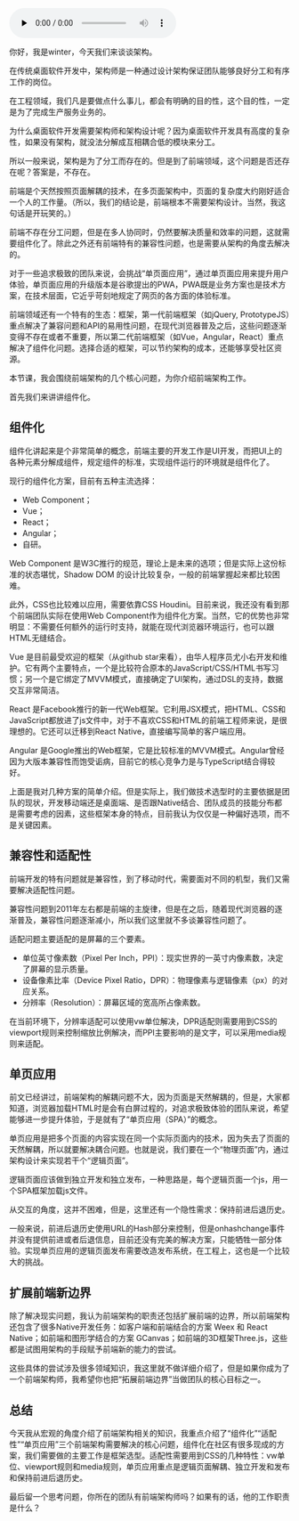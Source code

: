 <audio id="audio" title="前端架构：前端架构有哪些核心问题？" controls="" preload="none"><source id="mp3" src="https://static001.geekbang.org/resource/audio/fd/02/fd0e444fd93f90025dc9a19886b25202.mp3"></audio>

你好，我是winter，今天我们来谈谈架构。

在传统桌面软件开发中，架构师是一种通过设计架构保证团队能够良好分工和有序工作的岗位。

在工程领域，我们凡是要做点什么事儿，都会有明确的目的性，这个目的性，一定是为了完成生产服务业务的。

为什么桌面软件开发需要架构师和架构设计呢？因为桌面软件开发具有高度的复杂性，如果没有架构，就没法分解成互相耦合低的模块来分工。

所以一般来说，架构是为了分工而存在的。但是到了前端领域，这个问题是否还存在呢？答案是，不存在。

前端是个天然按照页面解耦的技术，在多页面架构中，页面的复杂度大约刚好适合一个人的工作量。（所以，我们的结论是，前端根本不需要架构设计。当然，我这句话是开玩笑的。）

前端不存在分工问题，但是在多人协同时，仍然要解决质量和效率的问题，这就需要组件化了。除此之外还有前端特有的兼容性问题，也是需要从架构的角度去解决的。

对于一些追求极致的团队来说，会挑战“单页面应用”，通过单页面应用来提升用户体验，单页面应用的升级版本是谷歌提出的PWA，PWA既是业务方案也是技术方案，在技术层面，它近乎苛刻地规定了网页的各方面的体验标准。

前端领域还有一个特有的生态：框架，第一代前端框架（如jQuery, PrototypeJS）重点解决了兼容问题和API的易用性问题，在现代浏览器普及之后，这些问题逐渐变得不存在或者不重要，所以第二代前端框架（如Vue，Angular，React）重点解决了组件化问题。选择合适的框架，可以节约架构的成本，还能够享受社区资源。

本节课，我会围绕前端架构的几个核心问题，为你介绍前端架构工作。

首先我们来讲讲组件化。

## 组件化

组件化讲起来是个非常简单的概念，前端主要的开发工作是UI开发，而把UI上的各种元素分解成组件，规定组件的标准，实现组件运行的环境就是组件化了。

现行的组件化方案，目前有五种主流选择：

- Web Component；
- Vue；
- React；
- Angular；
- 自研。

Web Component 是W3C推行的规范，理论上是未来的选项；但是实际上这份标准的状态堪忧，Shadow DOM 的设计比较复杂，一般的前端掌握起来都比较困难。

此外，CSS也比较难以应用，需要依靠CSS Houdini。目前来说，我还没有看到那个前端团队实际在使用Web Component作为组件化方案。当然，它的优势也非常明显：不需要任何额外的运行时支持，就能在现代浏览器环境运行，也可以跟HTML无缝结合。

Vue 是目前最受欢迎的框架（从github star来看），由华人程序员尤小右开发和维护。它有两个主要特点，一个是比较符合原本的JavaScript/CSS/HTML书写习惯；另一个是它绑定了MVVM模式，直接确定了UI架构，通过DSL的支持，数据交互非常简洁。

React 是Facebook推行的新一代Web框架。它利用JSX模式，把HTML、CSS和JavaScript都放进了js文件中，对于不喜欢CSS和HTML的前端工程师来说，是很理想的。它还可以迁移到React Native，直接编写简单的客户端应用。

Angular 是Google推出的Web框架，它是比较标准的MVVM模式。Angular曾经因为大版本兼容性而饱受诟病，目前它的核心竞争力是与TypeScript结合得较好。

上面是我对几种方案的简单介绍。但是实际上，我们做技术选型时的主要依据是团队的现状，开发移动端还是桌面端、是否跟Native结合、团队成员的技能分布都是需要考虑的因素，这些框架本身的特点，目前我认为仅仅是一种偏好选项，而不是关键因素。

## 兼容性和适配性

前端开发的特有问题就是兼容性，到了移动时代，需要面对不同的机型，我们又需要解决适配性问题。

兼容性问题到2011年左右都是前端的主旋律，但是在之后，随着现代浏览器的逐渐普及，兼容性问题逐渐减小，所以我们这里就不多谈兼容性问题了。

适配问题主要适配的是屏幕的三个要素。

- 单位英寸像素数（Pixel Per Inch，PPI）：现实世界的一英寸内像素数，决定了屏幕的显示质量。
- 设备像素比率（Device Pixel Ratio，DPR）：物理像素与逻辑像素（px）的对应关系。
- 分辨率（Resolution）：屏幕区域的宽高所占像素数。

在当前环境下，分辨率适配可以使用vw单位解决，DPR适配则需要用到CSS的viewport规则来控制缩放比例解决，而PPI主要影响的是文字，可以采用media规则来适配。

## 单页应用

前文已经讲过，前端架构的解耦问题不大，因为页面是天然解耦的，但是，大家都知道，浏览器加载HTML时是会有白屏过程的，对追求极致体验的团队来说，希望能够进一步提升体验，于是就有了“单页应用（SPA）”的概念。

单页应用是把多个页面的内容实现在同一个实际页面内的技术，因为失去了页面的天然解耦，所以就要解决耦合问题。也就是说，我们要在一个“物理页面”内，通过架构设计来实现若干个“逻辑页面”。

逻辑页面应该做到独立开发和独立发布，一种思路是，每个逻辑页面一个js，用一个SPA框架加载js文件。

从交互的角度，这并不困难，但是，这里还有一个隐性需求：保持前进后退历史。

一般来说，前进后退历史使用URL的Hash部分来控制，但是onhashchange事件并没有提供前进或者后退信息，目前还没有完美的解决方案，只能牺牲一部分体验。实现单页应用的逻辑页面发布需要改造发布系统，在工程上，这也是一个比较大的挑战。

## 扩展前端新边界

除了解决现实问题，我认为前端架构的职责还包括扩展前端的边界，所以前端架构还包含了很多Native开发任务：如客户端和前端结合的方案 Weex 和 React Native；如前端和图形学结合的方案 GCanvas；如前端的3D框架Three.js，这些都是试图用架构的手段赋予前端新的能力的尝试。

这些具体的尝试涉及很多领域知识，我这里就不做详细介绍了，但是如果你成为了一个前端架构师，我希望你也把“拓展前端边界”当做团队的核心目标之一。

## 总结

今天我从宏观的角度介绍了前端架构相关的知识，我重点介绍了“组件化”“适配性”“单页应用”三个前端架构需要解决的核心问题，组件化在社区有很多现成的方案，我们需要做的主要工作是框架选型。适配性需要用到CSS的几种特性：vw单位、viewport规则和media规则，单页应用重点是逻辑页面解耦、独立开发和发布和保持前进后退历史。

最后留一个思考问题，你所在的团队有前端架构师吗？如果有的话，他的工作职责是什么？


